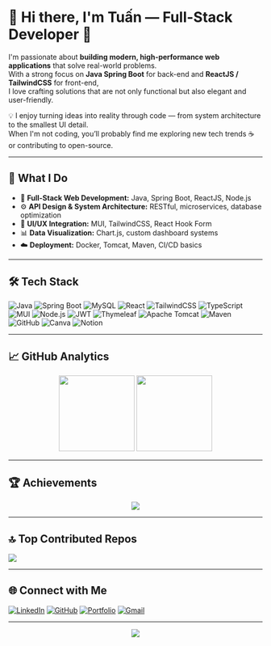 # 👋 Hi there, I'm Tuấn — Full-Stack Developer 🚀  

I'm passionate about **building modern, high-performance web applications** that solve real-world problems.  
With a strong focus on **Java Spring Boot** for back-end and **ReactJS / TailwindCSS** for front-end,  
I love crafting solutions that are not only functional but also elegant and user-friendly.  

💡 I enjoy turning ideas into reality through code — from system architecture to the smallest UI detail.  
When I'm not coding, you’ll probably find me exploring new tech trends ☕ or contributing to open-source.  

---

## 🧠 What I Do
- 🧩 **Full-Stack Web Development:** Java, Spring Boot, ReactJS, Node.js  
- ⚙️ **API Design & System Architecture:** RESTful, microservices, database optimization  
- 🎨 **UI/UX Integration:** MUI, TailwindCSS, React Hook Form  
- 📊 **Data Visualization:** Chart.js, custom dashboard systems  
- ☁️ **Deployment:** Docker, Tomcat, Maven, CI/CD basics  

---

## 🛠️ Tech Stack
![Java](https://img.shields.io/badge/java-%23ED8B00.svg?style=for-the-badge&logo=openjdk&logoColor=white)
![Spring Boot](https://img.shields.io/badge/springboot-%236DB33F.svg?style=for-the-badge&logo=springboot&logoColor=white)
![MySQL](https://img.shields.io/badge/mysql-%234479A1.svg?style=for-the-badge&logo=mysql&logoColor=white)
![React](https://img.shields.io/badge/react-%2320232a.svg?style=for-the-badge&logo=react&logoColor=%2361DAFB)
![TailwindCSS](https://img.shields.io/badge/tailwindcss-%2338B2AC.svg?style=for-the-badge&logo=tailwind-css&logoColor=white)
![TypeScript](https://img.shields.io/badge/typescript-%23007ACC.svg?style=for-the-badge&logo=typescript&logoColor=white)
![MUI](https://img.shields.io/badge/MUI-%230081CB.svg?style=for-the-badge&logo=mui&logoColor=white)
![Node.js](https://img.shields.io/badge/node.js-6DA55F?style=for-the-badge&logo=node.js&logoColor=white)
![JWT](https://img.shields.io/badge/JWT-black?style=for-the-badge&logo=JSON%20web%20tokens)
![Thymeleaf](https://img.shields.io/badge/Thymeleaf-%23005C0F.svg?style=for-the-badge&logo=Thymeleaf&logoColor=white)
![Apache Tomcat](https://img.shields.io/badge/apache%20tomcat-%23F8DC75.svg?style=for-the-badge&logo=apache-tomcat&logoColor=black)
![Maven](https://img.shields.io/badge/Maven-C71A36?style=for-the-badge&logo=Apache%20Maven&logoColor=white)
![GitHub](https://img.shields.io/badge/github-%23121011.svg?style=for-the-badge&logo=github&logoColor=white)
![Canva](https://img.shields.io/badge/Canva-%2300C4CC.svg?style=for-the-badge&logo=Canva&logoColor=white)
![Notion](https://img.shields.io/badge/Notion-%23000000.svg?style=for-the-badge&logo=notion&logoColor=white)

---

## 📈 GitHub Analytics
<p align="center">
  <img src="https://github-readme-stats.vercel.app/api?username=ChuDanhTuan2004&show_icons=true&theme=tokyonight" height="150" />
  <img src="https://github-readme-streak-stats.herokuapp.com/?user=ChuDanhTuan2004&theme=tokyonight" height="150" />
</p>

---

## 🏆 Achievements
<p align="center">
  <img src="https://github-profile-trophy.vercel.app/?username=ChuDanhTuan2004&theme=onedark&no-frame=true&no-bg=true&margin-w=8" />
</p>

---

## 🔝 Top Contributed Repos
![](https://github-contributor-stats.vercel.app/api?username=ChuDanhTuan2004&limit=5&theme=tokyonight&combine_all_yearly_contributions=true)

---

## 🌐 Connect with Me
[![LinkedIn](https://img.shields.io/badge/LinkedIn-%230077B5.svg?style=for-the-badge&logo=linkedin&logoColor=white)](https://linkedin.com/in/chu-danh-tuan)
[![GitHub](https://img.shields.io/badge/GitHub-%23121011.svg?style=for-the-badge&logo=github&logoColor=white)](https://github.com/ChuDanhTuan2004)
[![Portfolio](https://img.shields.io/badge/Portfolio-%23000000.svg?style=for-the-badge&logo=vercel&logoColor=white)](https://your-portfolio-link.com)
[![Gmail](https://img.shields.io/badge/Gmail-D14836.svg?style=for-the-badge&logo=gmail&logoColor=white)](mailto:your.email@example.com)

---

<p align="center">
  <img src="https://visitcount.itsvg.in/api?id=ChuDanhTuan2004&icon=0&color=6" />
</p>

<!-- Designed by Tuấn with ❤️ -->
